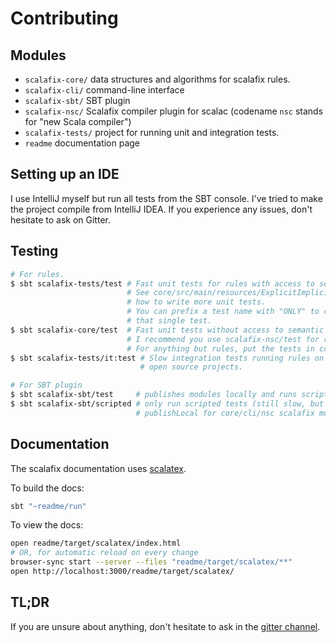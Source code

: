 Contributing
===========

## Modules

- `scalafix-core/` data structures and algorithms for scalafix rules.
- `scalafix-cli/` command-line interface
- `scalafix-sbt/` SBT plugin
- `scalafix-nsc/` Scalafix compiler plugin for scalac (codename `nsc` stands for "new Scala compiler")
- `scalafix-tests/` project for running unit and integration tests.
- `readme` documentation page

## Setting up an IDE

I use IntelliJ myself but run all tests from the SBT console.
I've tried to make the project compile from IntelliJ IDEA.
If you experience any issues, don't hesitate to ask on Gitter.

## Testing

```sh
# For rules.
$ sbt scalafix-tests/test # Fast unit tests for rules with access to semantic api.
                          # See core/src/main/resources/ExplicitImplicit for
                          # how to write more unit tests.
                          # You can prefix a test name with "ONLY" to only run
                          # that single test.
$ sbt scalafix-core/test  # Fast unit tests without access to semantic api.
                          # I recommend you use scalafix-nsc/test for rule tests.
                          # For anything but rules, put the tests in core.
$ sbt scalafix-tests/it:test # Slow integration tests running rules on
                             # open source projects.

# For SBT plugin
$ sbt scalafix-sbt/test     # publishes modules locally and runs scripted (slow)
$ sbt scalafix-sbt/scripted # only run scripted tests (still slow, but skips
                            # publishLocal for core/cli/nsc scalafix modules)
```

## Documentation

The scalafix documentation uses [scalatex](http://www.lihaoyi.com/Scalatex/).

To build the docs:

```sh
sbt "~readme/run"
```

To view the docs:

```sh
open readme/target/scalatex/index.html
# OR, for automatic reload on every change
browser-sync start --server --files "readme/target/scalatex/**"
open http://localhost:3000/readme/target/scalatex/
```

## TL;DR

If you are unsure about anything, don't hesitate to ask in the [gitter channel](https://gitter.im/scalacenter/scalafix).
